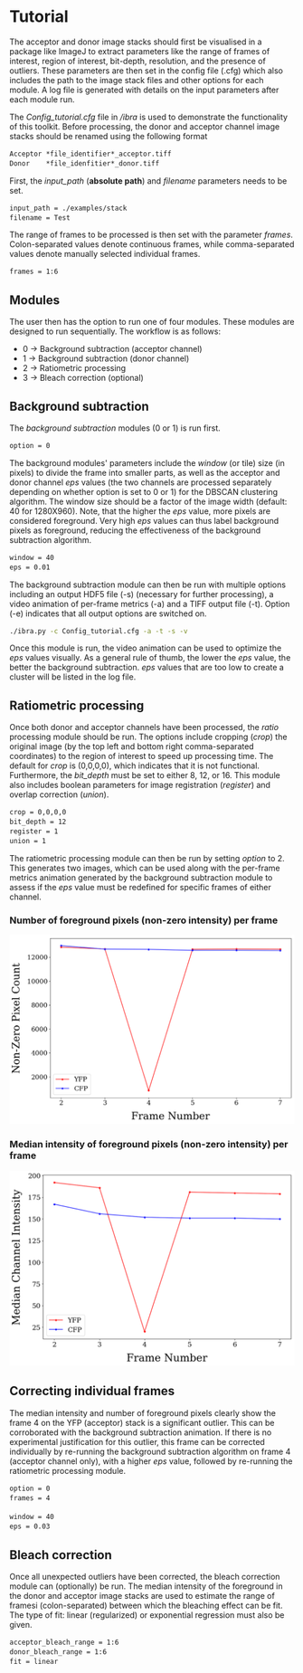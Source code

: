 # Tutorial
The acceptor and donor image stacks should first be visualised in a package like ImageJ to extract parameters like the range of frames of interest, region of interest, bit-depth, resolution, and the presence of outliers. These parameters are then set in the config file (.cfg) which also includes the path to the image stack files and other options for each module. A log file is generated with details on the input parameters after each module run.

The *Config_tutorial.cfg* file in */ibra* is used to demonstrate the functionality of this toolkit. Before processing, the donor and acceptor channel image stacks should be renamed using the following format
```txt
Acceptor *file_identifier*_acceptor.tiff
Donor    *file_idenfitier*_donor.tiff
```
First, the *input_path* (**absolute path**) and *filename* parameters needs to be set.
```txt
input_path = ./examples/stack 
filename = Test
```

The range of frames to be processed is then set with the parameter *frames*. Colon-separated values denote continuous frames, while comma-separated values denote manually selected individual frames. 
```txt
frames = 1:6
```

## Modules
The user then has the option to run one of four modules. These modules are designed to run sequentially. The workflow is as follows:
* 0 -> Background subtraction (acceptor channel)
* 1 -> Background subtraction (donor channel)
* 2 -> Ratiometric processing
* 3 -> Bleach correction (optional)

## Background subtraction
The *background subtraction* modules (0 or 1) is run first.
```txt
option = 0
```

The background modules' parameters include the *window* (or tile) size (in pixels) to divide the frame into smaller parts, as well as the acceptor and donor channel *eps* values (the two channels are processed separately depending on whether option is set to 0 or 1) for the DBSCAN clustering algorithm. The window size should be a factor of the image width (default: 40 for 1280X960).
Note, that the higher the *eps* value, more pixels are considered foreground. Very high *eps* values can thus label background pixels as foreground, reducing the effectiveness of the background subtraction algorithm.
```txt
window = 40
eps = 0.01
```

The background subtraction module can then be run with multiple options including an output HDF5 file (-s) (necessary for further processing), a video animation of per-frame metrics (-a) and a TIFF output file (-t). Option (-e) indicates that all output options are switched on.
```bash
./ibra.py -c Config_tutorial.cfg -a -t -s -v
```
Once this module is run, the video animation can be used to optimize the *eps* values visually. As a general rule of thumb, the lower the *eps* value, the better the background subtraction. *eps* values that are too low to create a cluster will be listed in the log file. 

## Ratiometric processing
Once both donor and acceptor channels have been processed, the *ratio* processing module should be run. The options include cropping (*crop*) the original image (by the top left and bottom right comma-separated coordinates) to the region of interest to speed up processing time. The default for *crop* is (0,0,0,0), which indicates that it is not functional. Furthermore, the *bit_depth* must be set to either 8, 12, or 16. This module also includes boolean parameters for image registration (*register*) and overlap correction (*union*). 
```txt
crop = 0,0,0,0
bit_depth = 12
register = 1
union = 1
```

The ratiometric processing module can then be run by setting *option* to 2. This generates two images, which can be used along with the per-frame metrics animation generated by the background subtraction module to assess if the *eps* value must be redefined for specific frames of either channel.

### Number of foreground pixels (non-zero intensity) per frame
![Pixel Count](images/Test_pixelcount.png)

### Median intensity of foreground pixels (non-zero intensity) per frame
![Intensity](images/Test_intensity_nonbleach.png)

## Correcting individual frames
The median intensity and number of foreground pixels clearly show the frame 4 on the YFP (acceptor) stack is a significant outlier. This can be corroborated with the background subtraction animation. If there is no experimental justification for this outlier, this frame can be corrected individually by re-running the background subtraction algorithm on frame 4 (acceptor channel only), with a higher *eps* value, followed by re-running the ratiometric processing module.
```txt
option = 0
frames = 4

window = 40
eps = 0.03
```

## Bleach correction
Once all unexpected outliers have been corrected, the bleach correction module can (optionally) be run. The median intensity of the foreground in the donor and acceptor image stacks are used to estimate the range of framesi (colon-separated) between which the bleaching effect can be fit. The type of fit: linear (regularized) or exponential regression must also be given.
```txt
acceptor_bleach_range = 1:6
donor_bleach_range = 1:6
fit = linear
```
